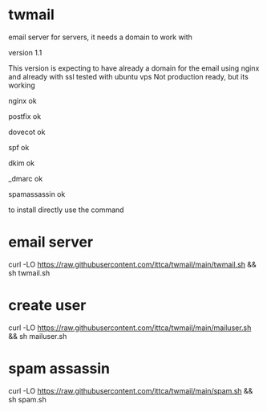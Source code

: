 # twmail
email server  for servers, it needs a domain to work with

version 1.1 

This version is expecting to have already a domain for the email using nginx and already with ssl
tested with ubuntu vps
Not production ready, but its working


nginx           ok

postfix         ok

dovecot         ok

spf             ok

dkim            ok

_dmarc          ok

spamassassin    ok

to install directly use the command 

# email server
curl -LO https://raw.githubusercontent.com/ittca/twmail/main/twmail.sh && sh twmail.sh

# create user
curl -LO https://raw.githubusercontent.com/ittca/twmail/main/mailuser.sh && sh mailuser.sh

# spam assassin
curl -LO https://raw.githubusercontent.com/ittca/twmail/main/spam.sh && sh spam.sh
